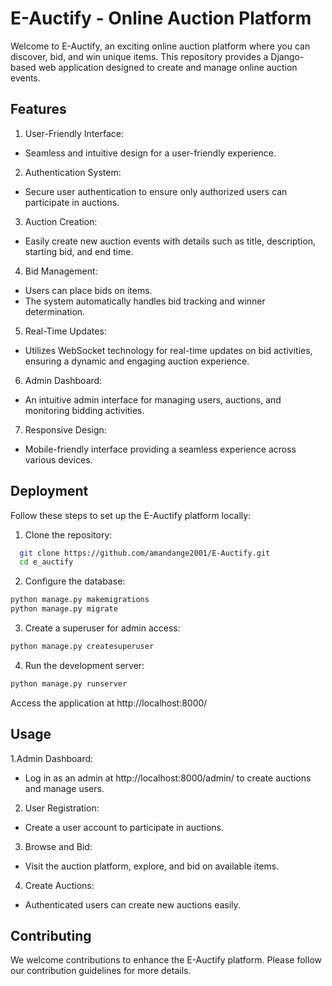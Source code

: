 
# E-Auctify - Online Auction Platform


Welcome to E-Auctify, an exciting online auction platform where you can discover, bid, and win unique items. This repository provides a Django-based web application designed to create and manage online auction events.


## Features

1. User-Friendly Interface:

- Seamless and intuitive design for a user-friendly experience.

2. Authentication System:

- Secure user authentication to ensure only authorized users can participate in auctions.

3. Auction Creation:

- Easily create new auction events with details such as title, description, starting bid, and end time.
4. Bid Management:

- Users can place bids on items.
- The system automatically handles bid tracking and winner determination.
5. Real-Time Updates:

- Utilizes WebSocket technology for real-time updates on bid activities, ensuring a dynamic and engaging auction experience.
6. Admin Dashboard:

- An intuitive admin interface for managing users, auctions, and monitoring bidding activities.
7. Responsive Design:

- Mobile-friendly interface providing a seamless experience across various devices.




## Deployment

Follow these steps to set up the E-Auctify platform locally:


1. Clone the repository:
```bash
  git clone https://github.com/amandange2001/E-Auctify.git
  cd e_auctify
```

2. Configure the database:
```bash
python manage.py makemigrations
python manage.py migrate
```

3. Create a superuser for admin access:
```bash
python manage.py createsuperuser
```

4. Run the development server:
```bash
python manage.py runserver
```
Access the application at http://localhost:8000/
## Usage

1.Admin Dashboard:

- Log in as an admin at http://localhost:8000/admin/ to create auctions and manage users.

2. User Registration:
- Create a user account to participate in auctions.

3. Browse and Bid:
- Visit the auction platform, explore, and bid on available items.

4. Create Auctions:
- Authenticated users can create new auctions easily.

## Contributing

We welcome contributions to enhance the E-Auctify platform. Please follow our contribution guidelines for more details.
